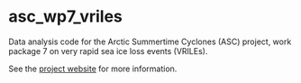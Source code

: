 # asc_wp7_vriles
Data analysis code for the Arctic Summertime Cyclones (ASC) project, work package 7 on very rapid sea ice loss events (VRILEs).

See the [project website](https://research.reading.ac.uk/arctic-summertime-cyclones/) for more information.
